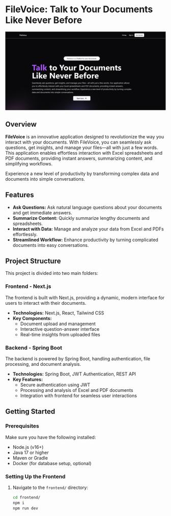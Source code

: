# FileVoice: Talk to Your Documents Like Never Before

![FileVoice Banner](./images/readme.png)

## Overview

**FileVoice** is an innovative application designed to revolutionize the way you interact with your documents. With FileVoice, you can seamlessly ask questions, get insights, and manage your files—all with just a few words. This application enables effortless interaction with Excel spreadsheets and PDF documents, providing instant answers, summarizing content, and simplifying workflows.

Experience a new level of productivity by transforming complex data and documents into simple conversations.

## Features

- **Ask Questions:** Ask natural language questions about your documents and get immediate answers.
- **Summarize Content:** Quickly summarize lengthy documents and spreadsheets.
- **Interact with Data:** Manage and analyze your data from Excel and PDFs effortlessly.
- **Streamlined Workflow:** Enhance productivity by turning complicated documents into easy conversations.

## Project Structure

This project is divided into two main folders:

### Frontend - Next.js

The frontend is built with Next.js, providing a dynamic, modern interface for users to interact with their documents.

- **Technologies:** Next.js, React, Tailwind CSS
- **Key Components:**
  - Document upload and management
  - Interactive question-answer interface
  - Real-time insights from uploaded files

### Backend - Spring Boot

The backend is powered by Spring Boot, handling authentication, file processing, and document analysis.

- **Technologies:** Spring Boot, JWT Authentication, REST API
- **Key Features:**
  - Secure authentication using JWT
  - Processing and analysis of Excel and PDF documents
  - Integration with frontend for seamless user interactions

## Getting Started

### Prerequisites

Make sure you have the following installed:

- Node.js (v16+)
- Java 17 or higher
- Maven or Gradle
- Docker (for database setup, optional)

### Setting Up the Frontend

1. Navigate to the `frontend/` directory:

   ```bash
   cd frontend/
   npm i
   npm run dev
   

